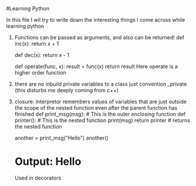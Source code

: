 #Learning Python

In this file I wil try to write down the interesting things I come across while learning python

1. Functions can be passed as arguments, and also can be returned!
    def inc(x):
        return x + 1

    def dec(x):
        return x - 1

    def operate(func, x):
        result = func(x)
        return result
   Here operate is a higher order function

2. there are no inbuild private variables to a class just convention _private (this disturbs me deeply coming from c++)

3. closure: interpretor remembers values of variables that are just outside the scope of the nested function even after the parent function has finished
    def print_msg(msg):
        # This is the outer enclosing function
        def printer():
            # This is the nested function
            print(msg)
        return printer  # returns the nested function
    
    another = print_msg("Hello")
    another()
    # Output: Hello

    Used in decorators

